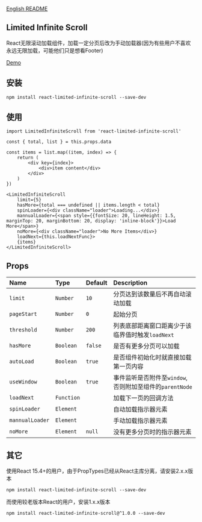 [English README](README.md)

## Limited Infinite Scroll

React无限滚动加载组件，加载一定分页后改为手动加载器(因为有些用户不喜欢永远无限加载，可能他们只是想看Footer)

[Demo](http://wuxueqian.github.io/demo/react-limited-infinite-scroll/#/)

## 安装

```
npm install react-limited-infinite-scroll --save-dev
```

## 使用
```
import LimitedInfiniteScroll from 'react-limited-infinite-scroll'

const { total, list } = this.props.data

const items = list.map((item, index) => {
    return (
        <div key={index}>
            <div>item content</div>
        </div>
    )
})

<LimitedInfiniteScroll 
    limit={5} 
    hasMore={total === undefined || items.length < total}
    spinLoader={<div className="loader">Loading...</div>}
    mannualLoader={<span style={{fontSize: 20, lineHeight: 1.5, marginTop: 20, marginBottom: 20, display: 'inline-block'}}>Load More</span>}
    noMore={<div className="loader">No More Items</div>} 
    loadNext={this.loadNextFunc}>
    {items}
</LimitedInfiniteScroll>
```

## Props

| Name             | Type          | Default    | Description|
|:----             |:----          |:----       |:----|
| `limit`          | `Number`      | `10`       | 分页达到该数量后不再自动滚动加载|
| `pageStart`      | `Number`      | `0`        | 起始分页|
| `threshold`      | `Number`      | `200`      | 列表底部距离窗口距离少于该临界值时触发`loadNext`|
| `hasMore`        | `Boolean`     | `false`    | 是否有更多分页可以加载|
| `autoLoad`       | `Boolean`     | `true`     | 是否组件初始化时就直接加载第一页内容|
| `useWindow`      | `Boolean`     | `true`     | 事件监听是否附件至`window`, 否则附加至组件的`parentNode`|
| `loadNext`       | `Function`    |            | 加载下一页的回调方法|
| `spinLoader`     | `Element`     |            | 自动加载指示器元素|
| `mannualLoader`  | `Element`     |            | 手动加载指示器元素|
| `noMore`         | `Element`     | `null`     | 没有更多分页时的指示器元素|

## 其它

使用React 15.4+的用户，由于PropTypes已经从React主库分离，请安装2.x.x版本
```
npm install react-limited-infinite-scroll --save-dev
```

而使用较老版本React的用户，安装1.x.x版本
```
npm install react-limited-infinite-scroll@^1.0.0 --save-dev
```